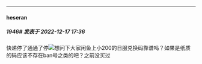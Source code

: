 

*****

####  heseran  
##### 1946#       发表于 2022-12-17 17:36

快递停了通通了停<img src="https://static.saraba1st.com/image/smiley/face2017/119.png" referrerpolicy="no-referrer">想问下大家闲鱼上小200的日服兑换码靠谱吗？如果是纸质的码应该不存在ban号之类的吧？之前没买过


